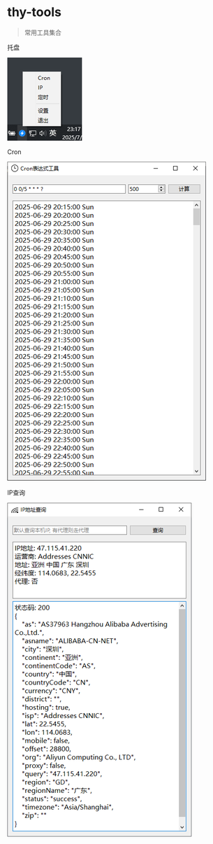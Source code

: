 # thy-tools

> 常用工具集合

托盘

![systemtray](doc/systemtray.png)

Cron


![cron](doc/cron.png)

IP查询

![cron](doc/ip.png)